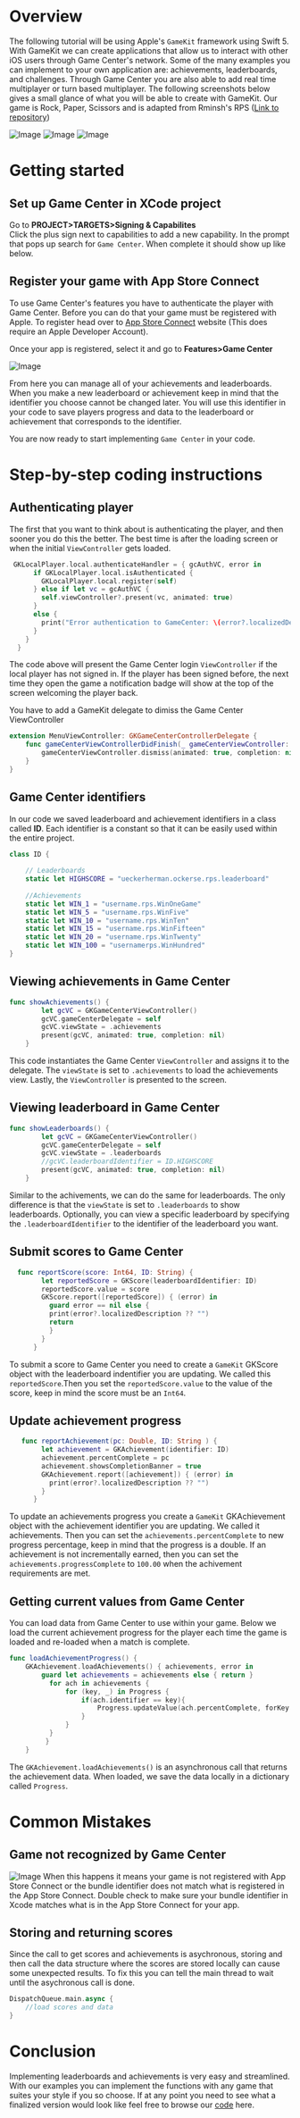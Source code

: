 Overview
=======
The following tutorial will be using Apple's `GameKit` framework using Swift 5. With GameKit we can create applications that allow us to interact with other iOS users through Game Center's network. Some of the many examples you can implement to your own application are: achievements, leaderboards, and challenges. Through Game Center you are also able to add real time multiplayer or turn based multiplayer. The following screenshots below gives a small glance of what you will be able to create with GameKit. Our game is Rock, Paper, Scissors and is adapted from Rminsh's RPS ([Link to repository](https://github.com/Rminsh/RPS))

![Image](doc/menu_screen_50_1_50.png "Main Menu") ![Image](doc/achievements_screen_50_1_50.png "Achievement Screen") ![Image](doc/leaderboards_screen_50_1_50.png "Leaderboard Screen") 


Getting started
=======

Set up Game Center in XCode project
----
Go to **PROJECT>TARGETS>Signing & Capabilites**<br />
Click the plus sign next to capabilities to add a new capability. In the prompt that pops up search for `Game Center`. When complete it should show up like below.


Register your game with App Store Connect
----
To use Game Center's features you have to authenticate the player with Game Center. Before you can do that your game must be registered with Apple. To register head over to [App Store Connect](https://appstoreconnect.apple.com) website (This does require an Apple Developer Account). 


Once your app is registered, select it and go to **Features>Game Center**

![Image](doc/appstoreGC.png "App Store Game Center")

From here you can manage all of your achievements and leaderboards. When you make a new leaderboard or achievement keep in mind that the identifier you choose cannot be changed later. You will use this identifier in your code to save players progress and data to the leaderboard or achievement that corresponds to the identifier.

You are now ready to start implementing `Game Center` in your code.

Step-by-step coding instructions
=======

Authenticating player
---
The first that you want to think about is authenticating the player, and then sooner you do this the better. The best time is after the loading screen or when the initial `ViewController` gets loaded. 
```swift
 GKLocalPlayer.local.authenticateHandler = { gcAuthVC, error in
      if GKLocalPlayer.local.isAuthenticated {
        GKLocalPlayer.local.register(self)
      } else if let vc = gcAuthVC {
        self.viewController?.present(vc, animated: true)
      }
      else {
        print("Error authentication to GameCenter: \(error?.localizedDescription ?? "none")")
      }
    }
  }
```
The code above will present the Game Center login `ViewController` if the local player has not signed in. If the player has been signed before, the next time they open the game a notification badge will show at the top of the screen welcoming the player back.

You have to add a GameKit delegate to dimiss the Game Center ViewController
```swift
extension MenuViewController: GKGameCenterControllerDelegate {
    func gameCenterViewControllerDidFinish(_ gameCenterViewController: GKGameCenterViewController) {
        gameCenterViewController.dismiss(animated: true, completion: nil)
    }
}
```

Game Center identifiers
---
In our code we saved leaderboard and achievement identifiers in a class called **ID**. Each identifier is a constant so that it can be easily used within the entire project. 

```swift
class ID {
    
    // Leaderboards
    static let HIGHSCORE = "ueckerherman.ockerse.rps.leaderboard"
   
    //Achievements
    static let WIN_1 = "username.rps.WinOneGame"
    static let WIN_5 = "username.rps.WinFive"
    static let WIN_10 = "username.rps.WinTen"
    static let WIN_15 = "username.rps.WinFifteen"
    static let WIN_20 = "username.rps.WinTwenty"
    static let WIN_100 = "usernamerps.WinHundred"
}
```


Viewing achievements in Game Center
---
```swift
func showAchievements() {
        let gcVC = GKGameCenterViewController()
        gcVC.gameCenterDelegate = self
        gcVC.viewState = .achievements
        present(gcVC, animated: true, completion: nil)
    }
```
This code instantiates the Game Center `ViewController` and assigns it to the delegate. The `viewState` is set to `.achievements` to load the achievements view. Lastly, the `ViewController` is presented to the screen.

Viewing leaderboard in Game Center
---
```swift
func showLeaderboards() {
        let gcVC = GKGameCenterViewController()
        gcVC.gameCenterDelegate = self
        gcVC.viewState = .leaderboards
        //gcVC.leaderboardIdentifier = ID.HIGHSCORE
        present(gcVC, animated: true, completion: nil)
    }
```
Similar to the achivements, we can do the same for leaderboards. The only difference is that the `viewState` is set to `.leaderboards` to show leaderboards. Optionally, you can view a specific leaderboard by specifying the `.leaderboardIdentifier` to the identifier of the leaderboard you want.

Submit scores to Game Center
---
```swift
  func reportScore(score: Int64, ID: String) {
        let reportedScore = GKScore(leaderboardIdentifier: ID)
        reportedScore.value = score
        GKScore.report([reportedScore]) { (error) in
          guard error == nil else {
          print(error?.localizedDescription ?? "")
          return
          }
        }
      }
```
To submit a score to Game Center you need to create a `GameKit` GKScore object with the leaderboard indentifier you are updating. We called this `reportedScore`.Then you set the `reportedScore.value` to the value of the score, keep in mind the score must be an `Int64`. 

Update achievement progress
---
```swift
   func reportAchievement(pc: Double, ID: String ) {
        let achievement = GKAchievement(identifier: ID)
        achievement.percentComplete = pc
        achievement.showsCompletionBanner = true
        GKAchievement.report([achievement]) { (error) in
          print(error?.localizedDescription ?? "")
        }
      }
```
To update an achievements progress you create a `GameKit` GKAchievement object with the achievement identifier you are updating. We called it achievements. Then you can set the `achievements.percentComplete` to new progress percentage, keep in mind that the progress is a double. If an achievement is not incrementally earned, then you can set the `achievements.progressComplete` to `100.00` when the achivement requirements are met.

Getting current values from Game Center
---
You can load data from Game Center to use within your game. Below we load the current achievement progress for the player each time the game is loaded and re-loaded when a match is complete.
```swift
func loadAchievementProgress() {
    GKAchievement.loadAchievements() { achievements, error in
        guard let achievements = achievements else { return }
          for ach in achievements {
              for (key, _) in Progress {
                  if(ach.identifier == key){
                      Progress.updateValue(ach.percentComplete, forKey: ach.identifier)
                  }
              }
          }
         }
    }
```
The `GKAchievement.loadAchievements()` is an asynchronous call that returns the achievement data. When loaded, we save the data locally in a dictionary called `Progress`.

Common Mistakes
===

Game not recognized by Game Center
---
![Image](doc/notRecognized_50_1_50.png "Game not recognized")
When this happens it means your game is not registered with App Store Connect or the bundle identifier does not match what is registered in the App Store Connect. Double check to make sure your bundle identifier in Xcode matches what is in the App Store Connect for your app.

Storing and returning scores
---
Since the call to get scores and achievements is asychronous, storing and then call the data structure where the scores are stored locally can cause some unexpected results. To fix this you can tell the main thread to wait until the asychronous call is done.

```swift
DispatchQueue.main.async {
    //load scores and data
}
```
Conclusion
=======
Implementing leaderboards and achievements is very easy and streamlined. With our examples you can implement the functions with any game that suites your style if you so choose. If at any point you need to see what a finalized version would look like feel free to browse our [code](https://github.com/Ockerse/RPS) here. 
